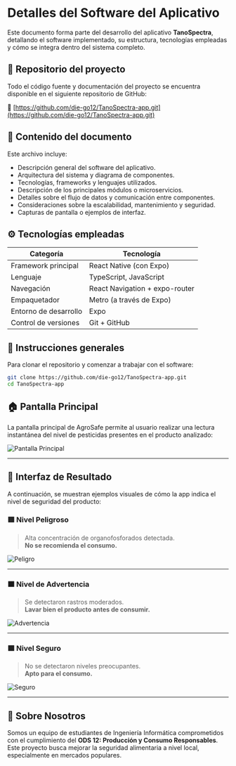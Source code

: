 # Detalles del Software del Aplicativo

Este documento forma parte del desarrollo del aplicativo **TanoSpectra**, detallando el software implementado, su estructura, tecnologías empleadas y cómo se integra dentro del sistema completo.

## 📁 Repositorio del proyecto

Todo el código fuente y documentación del proyecto se encuentra disponible en el siguiente repositorio de GitHub:

🔗 [https://github.com/die-go12/TanoSpectra-app.git](https://github.com/die-go12/TanoSpectra-app.git)

## 📄 Contenido del documento

Este archivo incluye:

- Descripción general del software del aplicativo.
- Arquitectura del sistema y diagrama de componentes.
- Tecnologías, frameworks y lenguajes utilizados.
- Descripción de los principales módulos o microservicios.
- Detalles sobre el flujo de datos y comunicación entre componentes.
- Consideraciones sobre la escalabilidad, mantenimiento y seguridad.
- Capturas de pantalla o ejemplos de interfaz.

## ⚙️ Tecnologías empleadas

| Categoría             | Tecnología                                       |
|-----------------------|--------------------------------------------------|
| Framework principal   | React Native (con Expo)                          |
| Lenguaje              | TypeScript, JavaScript                           |
| Navegación            | React Navigation + expo-router                   |
| Empaquetador          | Metro (a través de Expo)                         |
| Entorno de desarrollo | Expo                                             |
| Control de versiones  | Git + GitHub                                     |


## 📌 Instrucciones generales

Para clonar el repositorio y comenzar a trabajar con el software:

```bash
git clone https://github.com/die-go12/TanoSpectra-app.git
cd TanoSpectra-app

```


## 🏠 Pantalla Principal

La pantalla principal de AgroSafe permite al usuario realizar una lectura instantánea del nivel de pesticidas presentes en el producto analizado:

![Pantalla Principal](../imagenes/readme-app/PRINCIPAL.jpg)


---

## 📲 Interfaz de Resultado

A continuación, se muestran ejemplos visuales de cómo la app indica el nivel de seguridad del producto:

### 🟥 Nivel Peligroso

> Alta concentración de organofosforados detectada.  
> **No se recomienda el consumo.**

![Peligro](../imagenes/readme-app/PELIGRO.jpg)

---

### 🟧 Nivel de Advertencia

> Se detectaron rastros moderados.  
> **Lavar bien el producto antes de consumir.**

![Advertencia](../imagenes/readme-app/ADVERTENCIA.jpg)

---

### 🟩 Nivel Seguro

> No se detectaron niveles preocupantes.  
> **Apto para el consumo.**

![Seguro](../imagenes/readme-app/SEGURO.jpg)

---

## 👥 Sobre Nosotros

Somos un equipo de estudiantes de Ingeniería Informática comprometidos con el cumplimiento del **ODS 12: Producción y Consumo Responsables**. Este proyecto busca mejorar la seguridad alimentaria a nivel local, especialmente en mercados populares.
